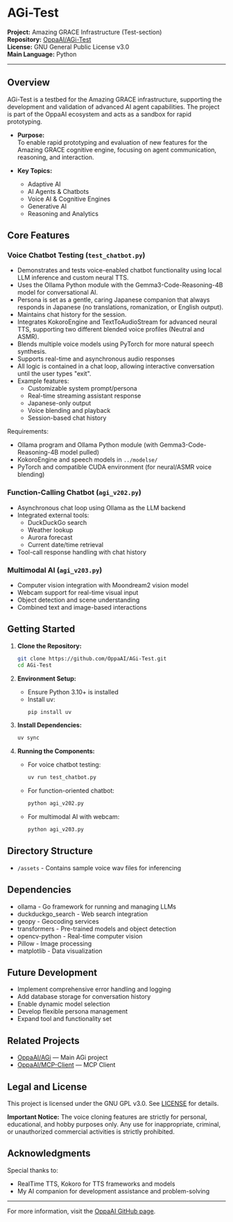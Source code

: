 # AGi-Test

**Project:** Amazing GRACE Infrastructure (Test-section)  
**Repository:** [OppaAI/AGi-Test](https://github.com/OppaAI/AGi-Test)  
**License:** GNU General Public License v3.0  
**Main Language:** Python

---

## Overview

AGi-Test is a testbed for the Amazing GRACE infrastructure, supporting the development and validation of advanced AI agent capabilities. The project is part of the OppaAI ecosystem and acts as a sandbox for rapid prototyping.

- **Purpose:**  
  To enable rapid prototyping and evaluation of new features for the Amazing GRACE cognitive engine, focusing on agent communication, reasoning, and interaction.

- **Key Topics:**  
  - Adaptive AI
  - AI Agents & Chatbots
  - Voice AI & Cognitive Engines
  - Generative AI
  - Reasoning and Analytics

## Core Features

### Voice Chatbot Testing (`test_chatbot.py`)

- Demonstrates and tests voice-enabled chatbot functionality using local LLM inference and custom neural TTS.
- Uses the Ollama Python module with the Gemma3-Code-Reasoning-4B model for conversational AI.
- Persona is set as a gentle, caring Japanese companion that always responds in Japanese (no translations, romanization, or English output).
- Maintains chat history for the session.
- Integrates KokoroEngine and TextToAudioStream for advanced neural TTS, supporting two different blended voice profiles (Neutral and ASMR).
- Blends multiple voice models using PyTorch for more natural speech synthesis.
- Supports real-time and asynchronous audio responses
- All logic is contained in a chat loop, allowing interactive conversation until the user types "exit".
- Example features:
  - Customizable system prompt/persona
  - Real-time streaming assistant response
  - Japanese-only output
  - Voice blending and playback
  - Session-based chat history

Requirements:
- Ollama program and Ollama Python module (with Gemma3-Code-Reasoning-4B model pulled)
- KokoroEngine and speech models in `../modelse/`
- PyTorch and compatible CUDA environment (for neural/ASMR voice blending)

### Function-Calling Chatbot (`agi_v202.py`)
- Asynchronous chat loop using Ollama as the LLM backend
- Integrated external tools:
  - DuckDuckGo search
  - Weather lookup
  - Aurora forecast
  - Current date/time retrieval
- Tool-call response handling with chat history

### Multimodal AI (`agi_v203.py`)
- Computer vision integration with Moondream2 vision model
- Webcam support for real-time visual input
- Object detection and scene understanding
- Combined text and image-based interactions

## Getting Started

1. **Clone the Repository:**
   ```sh
   git clone https://github.com/OppaAI/AGi-Test.git
   cd AGi-Test
   ```

2. **Environment Setup:**
   - Ensure Python 3.10+ is installed
   - Install uv:
     ```sh
     pip install uv
     ```

3. **Install Dependencies:**
   ```sh
   uv sync
   ```

4. **Running the Components:**
   - For voice chatbot testing:
     ```sh
     uv run test_chatbot.py
     ```
   - For function-oriented chatbot:
     ```sh
     python agi_v202.py
     ```
   - For multimodal AI with webcam:
     ```sh
     python agi_v203.py
     ```

## Directory Structure

- `/assets` - Contains sample voice wav files for inferencing

## Dependencies

- ollama - Go framework for running and managing LLMs
- duckduckgo_search - Web search integration
- geopy - Geocoding services
- transformers - Pre-trained models and object detection
- opencv-python - Real-time computer vision
- Pillow - Image processing
- matplotlib - Data visualization

## Future Development

- Implement comprehensive error handling and logging
- Add database storage for conversation history
- Enable dynamic model selection
- Develop flexible persona management
- Expand tool and functionality set

## Related Projects

- [OppaAI/AGi](https://github.com/OppaAI/AGi) — Main AGi project
- [OppaAI/MCP-Client](https://github.com/OppaAI/MCP-Client) — MCP Client

## Legal and License

This project is licensed under the GNU GPL v3.0. See [LICENSE](LICENSE) for details.

**Important Notice:** The voice cloning features are strictly for personal, educational, and hobby purposes only. Any use for inappropriate, criminal, or unauthorized commercial activities is strictly prohibited.

## Acknowledgments

Special thanks to:
- RealTime TTS, Kokoro for TTS frameworks and models
- My AI companion for development assistance and problem-solving

---

For more information, visit the [OppaAI GitHub page](https://github.com/OppaAI).
